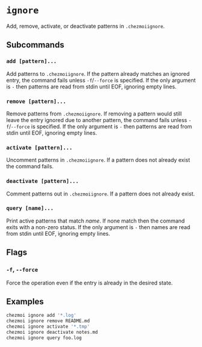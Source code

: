# `ignore`

Add, remove, activate, or deactivate patterns in `.chezmoiignore`.

## Subcommands

### `add [pattern]...`

Add patterns to `.chezmoiignore`. If the pattern already matches an ignored
entry, the command fails unless `-f`/`--force` is specified. If the
only argument is `-` then patterns are read from stdin until EOF, ignoring empty
lines.

### `remove [pattern]...`

Remove patterns from `.chezmoiignore`. If removing a pattern would still leave
the entry ignored due to another pattern, the command fails unless
`-f`/`--force` is specified. If the only argument is `-` then
patterns are read from stdin until EOF, ignoring empty lines.

### `activate [pattern]...`

Uncomment patterns in `.chezmoiignore`. If a pattern does not already exist the
command fails.

### `deactivate [pattern]...`

Comment patterns out in `.chezmoiignore`. If a pattern does not already exist.

### `query [name]...`

Print active patterns that match *name*. If none match then the command exits
with a non-zero status. If the only argument is `-` then names are read
from stdin until EOF, ignoring empty lines.

## Flags

### `-f`, `--force`

Force the operation even if the entry is already in the desired state.

## Examples

```sh
chezmoi ignore add '*.log'
chezmoi ignore remove README.md
chezmoi ignore activate '*.tmp'
chezmoi ignore deactivate notes.md
chezmoi ignore query foo.log
```
